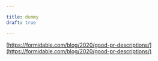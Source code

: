 ```yaml
---

title: dummy
draft: true

---
```


[https://formidable.com/blog/2020/good-pr-descriptions/](https://formidable.com/blog/2020/good-pr-descriptions/)
